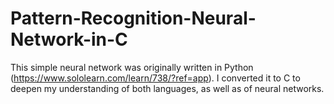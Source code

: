 # Pattern-Recognition-Neural-Network-in-C
This simple neural network was originally written in Python (https://www.sololearn.com/learn/738/?ref=app). I converted it to C to deepen my understanding of both languages, as well as of neural networks.
